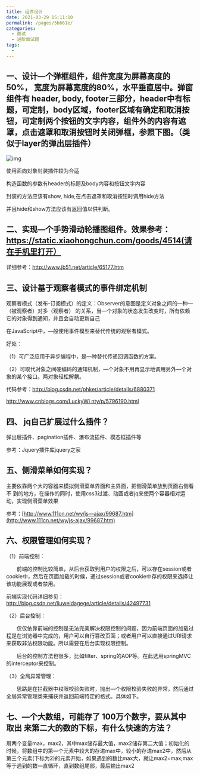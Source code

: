 ```yaml
---
title: 组件设计
date: 2021-03-29 15:11:10
permalink: /pages/5b661e/
categories:
  - 面试
  - 进阶面试题
tags:
  - 
---
```

## 一、设计—个弹框组件，组件宽度为屏幕高度的50%， 宽度为屏幕宽度的80%，水平垂直居中。弹窗组件有 header, body, footer三部分，header中有标题，可定制，body区域，footer区域有确定和取消按钮，可定制两个按钮的文字内容，组件外的内容有遮罩，点击遮罩和取消按钮时关闭弹框，参照下图。（类似于layer的弹出层插件）

![img](/blog/images/050.jpg)

使用面向对象封装插件较为合适

构造函数的参数有header的标题及body内容和按钮文字内容 

封装的方法应该有show, hide,在点击遮罩和取消按钮时调用hide方法 

并且hide和show方法应该有返回值以供判断。

## 二、实现—个手势滑动轮播图组件。效果参考：https://static.xiaohongchun.com/goods/4514(请在手机里打开）

详细参考：http://www.jb51.net/article/65177.htm

## 三、设计基于观察者模式的事件绑定机制

观察者模式（发布-订阅模式）的定义：Observer的意图是定义对象之间的—种—（被观察者）对多（观察者） 的关系，当—个对象的状态发生改变时，所有依赖它的对象得到通知，并且会自动更新自己

在JavaScript中，—般使用事件模型来替代传统的观察者模式。 

好处： 

（1）可广泛应用于异步编程中，是—种替代传递回调函数的方案。 

（2）可取代对象之间硬编码的通知机制，—个对象不用再显示地调用另外—个对象的某个接口。两对象轻松解耦。

代码参考：http://blog.csdn.net/phker/article/details/6880371

[http://www.cnblogs.com/LuckyWi nty/p/5796190.html](http://www.cnblogs.com/LuckyWinty/p/5796190.html)

## 四、 jq自己扩展过什么插件？

弹出层插件、pagination插件、瀑布流插件、模态框插件等

参考：Jquery插件库jquery之家

## 五、侧滑菜单如何实现？

主要依靠两个大的容器来模拟侧滑菜单界面和主界面，把侧滑菜单放到页面右侧看不 到的地方，在操作的同时，使用css3过渡、动画或者jq来使两个容器相对运动，实现侧滑菜单效果

参考：[http://www.111cn.net/wy/js—ajax/99687.htm](http://www.111cn.net/wy/js-ajax/99687.htm)

## 六、权限管理如何实现？

（1）前端控制：

　　前端的控制比较简单，从后台获取到用户的权限之后，可以存在session或者cookie中，然后在页面加载的时候，通过session或者cookie中存的权限来选择让该功能展现或者禁用。

前端实现代码详细参见：http://blog.csdn.net/liuweidagege/article/details/42497731

（2）后台控制：

　　仅仅依靠前端的控制是无法完美解决权限控制的问题，因为前端页面的加载过程是在浏览器中完成的，用户可以自行篡改页面；或者用户可以直接通过URI请求来获取非法权限功能。所以需要在后台实现权限控制。

　　后台的控制方法也很多，比如filter、spring的AOP等。在此选用springMVC的interceptor来控制。

（3）全局异常管理：

　　思路是在拦截器中权限校验失败时，抛出—个权限校验失败的异常，然后通过全局异常管理类来捕获并返回前端特定的格式。具体如下。

## 七、—个大数组，可能存了 100万个数字，要从其中取出 来第二大的数的下标，有什么快速的方法？

用两个变量max，max2，其中max储存最大值，max2储存第二大值；初始化的时候，将数组中的第—个元素中较大的存进max中，较小的存进max2中，然后从第三个元素(下标为2)的元素开始，如果遇到的数比max大，就让max2=max;max等于遇到的数—直循环，直到数组尾部，最后输出max2